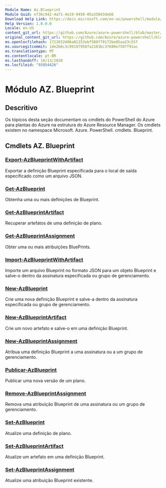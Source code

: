 ```yaml
---
Module Name: Az.Blueprint
Module Guid: ef36c942-4a71-4e19-9450-05a35843deb6
Download Help Link: https://docs.microsoft.com/en-us/powershell/module/az.blueprint
Help Version: 1.0.0.0
Locale: en-US
content_git_url: https://github.com/Azure/azure-powershell/blob/master/src/Blueprint/Blueprint/help/Az.Blueprint.md
original_content_git_url: https://github.com/Azure/azure-powershell/blob/master/src/Blueprint/Blueprint/help/Az.Blueprint.md
ms.openlocfilehash: 1722032406a81253ebf580f79172be85aa23c55f
ms.sourcegitcommit: 1de2b6c3c99197958fa2101bc37680e7507f91ac
ms.translationtype: MT
ms.contentlocale: pt-BR
ms.lasthandoff: 10/13/2020
ms.locfileid: "93954426"
---
```

# Módulo AZ. Blueprint
## Descritivo
Os tópicos desta seção documentam os cmdlets do PowerShell do Azure para plantas do Azure na estrutura do Azure Resource Manager. Os cmdlets existem no namespace Microsoft. Azure. PowerShell. cmdlets. Blueprint.

## Cmdlets AZ. Blueprint
### [Export-AzBlueprintWithArtifact](Export-AzBlueprintWithArtifact.md)
Exportar a definição Blueprint especificada para o local de saída especificado como um arquivo JSON. 

### [Get-AzBlueprint](Get-AzBlueprint.md)
Obtenha uma ou mais definições de Blueprint.

### [Get-AzBlueprintArtifact](Get-AzBlueprintArtifact.md)
Recuperar artefatos de uma definição de plano.

### [Get-AzBlueprintAssignment](Get-AzBlueprintAssignment.md)
Obter uma ou mais atribuições BluePrints.

### [Import-AzBlueprintWithArtifact](Import-AzBlueprintWithArtifact.md)
Importe um arquivo Blueprint no formato JSON para um objeto Blueprint e salve-o dentro da assinatura especificada ou grupo de gerenciamento.

### [New-AzBlueprint](New-AzBlueprint.md)
Crie uma nova definição Blueprint e salve-a dentro da assinatura especificada ou grupo de gerenciamento.

### [New-AzBlueprintArtifact](New-AzBlueprintArtifact.md)
Crie um novo artefato e salve-o em uma definição Blueprint.

### [New-AzBlueprintAssignment](New-AzBlueprintAssignment.md)
Atribua uma definição Blueprint a uma assinatura ou a um grupo de gerenciamento.

### [Publicar-AzBlueprint](Publish-AzBlueprint.md)
Publicar uma nova versão de um plano.

### [Remove-AzBlueprintAssignment](Remove-AzBlueprintAssignment.md)
Remova uma atribuição Blueprint de uma assinatura ou um grupo de gerenciamento.

### [Set-AzBlueprint](Set-AzBlueprint.md)
Atualize uma definição de plano.

### [Set-AzBlueprintArtifact](Set-AzBlueprintArtifact.md)
Atualize um artefato em uma definição Blueprint.

### [Set-AzBlueprintAssignment](Set-AzBlueprintAssignment.md)
Atualize uma atribuição Blueprint existente.

